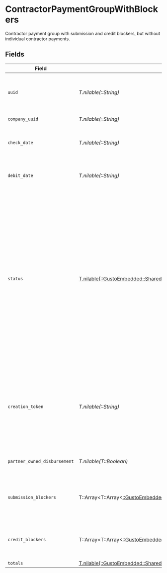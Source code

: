 # ContractorPaymentGroupWithBlockers

Contractor payment group with submission and credit blockers, but without individual contractor payments.


## Fields

| Field                                                                                                                                                                                                                                                                                                     | Type                                                                                                                                                                                                                                                                                                      | Required                                                                                                                                                                                                                                                                                                  | Description                                                                                                                                                                                                                                                                                               |
| --------------------------------------------------------------------------------------------------------------------------------------------------------------------------------------------------------------------------------------------------------------------------------------------------------- | --------------------------------------------------------------------------------------------------------------------------------------------------------------------------------------------------------------------------------------------------------------------------------------------------------- | --------------------------------------------------------------------------------------------------------------------------------------------------------------------------------------------------------------------------------------------------------------------------------------------------------- | --------------------------------------------------------------------------------------------------------------------------------------------------------------------------------------------------------------------------------------------------------------------------------------------------------- |
| `uuid`                                                                                                                                                                                                                                                                                                    | *T.nilable(::String)*                                                                                                                                                                                                                                                                                     | :heavy_minus_sign:                                                                                                                                                                                                                                                                                        | The unique identifier of the contractor payment group.                                                                                                                                                                                                                                                    |
| `company_uuid`                                                                                                                                                                                                                                                                                            | *T.nilable(::String)*                                                                                                                                                                                                                                                                                     | :heavy_minus_sign:                                                                                                                                                                                                                                                                                        | The UUID of the company.                                                                                                                                                                                                                                                                                  |
| `check_date`                                                                                                                                                                                                                                                                                              | *T.nilable(::String)*                                                                                                                                                                                                                                                                                     | :heavy_minus_sign:                                                                                                                                                                                                                                                                                        | The check date of the contractor payment group.                                                                                                                                                                                                                                                           |
| `debit_date`                                                                                                                                                                                                                                                                                              | *T.nilable(::String)*                                                                                                                                                                                                                                                                                     | :heavy_minus_sign:                                                                                                                                                                                                                                                                                        | The debit date of the contractor payment group.                                                                                                                                                                                                                                                           |
| `status`                                                                                                                                                                                                                                                                                                  | [T.nilable(::GustoEmbedded::Shared::ContractorPaymentGroupWithBlockersStatus)](../../models/shared/contractorpaymentgroupwithblockersstatus.md)                                                                                                                                                           | :heavy_minus_sign:                                                                                                                                                                                                                                                                                        | The status of the contractor payment group.  Will be `Funded` if all payments that should be funded (i.e. have `Direct Deposit` for payment method) are funded.  A group can have status `Funded` while having associated payments that have status `Unfunded`, i.e. payment with `Check` payment method. |
| `creation_token`                                                                                                                                                                                                                                                                                          | *T.nilable(::String)*                                                                                                                                                                                                                                                                                     | :heavy_minus_sign:                                                                                                                                                                                                                                                                                        | Token used to make contractor payment group creation idempotent.  Will error if attempting to create a group with a duplicate token.                                                                                                                                                                      |
| `partner_owned_disbursement`                                                                                                                                                                                                                                                                              | *T.nilable(T::Boolean)*                                                                                                                                                                                                                                                                                   | :heavy_minus_sign:                                                                                                                                                                                                                                                                                        | Whether the disbursement is partner owned.                                                                                                                                                                                                                                                                |
| `submission_blockers`                                                                                                                                                                                                                                                                                     | T::Array<T::Array<[::GustoEmbedded::Shared::PayrollSubmissionBlockersType](../../models/shared/payrollsubmissionblockerstype.md)>>                                                                                                                                                                        | :heavy_minus_sign:                                                                                                                                                                                                                                                                                        | List of submission blockers for the contractor payment group.                                                                                                                                                                                                                                             |
| `credit_blockers`                                                                                                                                                                                                                                                                                         | T::Array<T::Array<[::GustoEmbedded::Shared::PayrollCreditBlockersType](../../models/shared/payrollcreditblockerstype.md)>>                                                                                                                                                                                | :heavy_minus_sign:                                                                                                                                                                                                                                                                                        | List of credit blockers for the contractor payment group.                                                                                                                                                                                                                                                 |
| `totals`                                                                                                                                                                                                                                                                                                  | [T.nilable(::GustoEmbedded::Shared::ContractorPaymentGroupWithBlockersTotals)](../../models/shared/contractorpaymentgroupwithblockerstotals.md)                                                                                                                                                           | :heavy_minus_sign:                                                                                                                                                                                                                                                                                        | N/A                                                                                                                                                                                                                                                                                                       |
